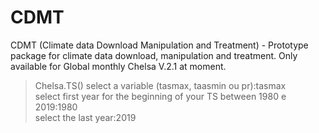 # CDMT
CDMT (Climate data Download Manipulation and Treatment) - Prototype package for climate data download, manipulation and treatment. Only available for Global monthly Chelsa V.2.1 at moment.


> Chelsa.TS()
select a variable (tasmax, taasmin ou pr):tasmax  
select first year for the beginning of your TS between 1980 e 2019:1980  
select the last year:2019
